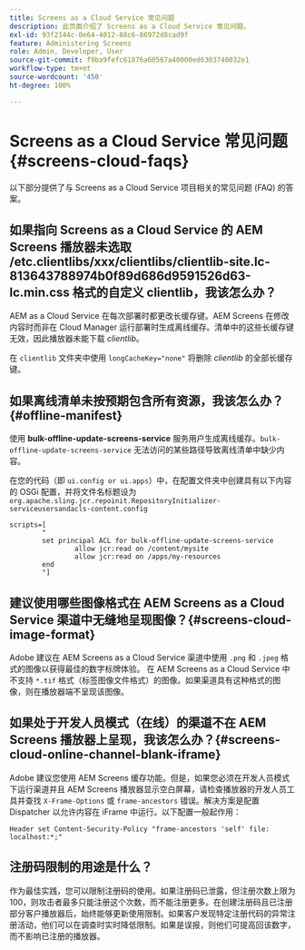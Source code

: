 ```yaml
---
title: Screens as a Cloud Service 常见问题
description: 此页面介绍了 Screens as a Cloud Service 常见问题。
exl-id: 93f2144c-0e64-4012-88c6-86972d8cad9f
feature: Administering Screens
role: Admin, Developer, User
source-git-commit: f9ba9fefc61876a60567a40000ed6303740032e1
workflow-type: tm+mt
source-wordcount: '450'
ht-degree: 100%

---
```


# Screens as a Cloud Service 常见问题 {#screens-cloud-faqs}

以下部分提供了与 Screens as a Cloud Service 项目相关的常见问题 (FAQ) 的答案。

## 如果指向 Screens as a Cloud Service 的 AEM Screens 播放器未选取 /etc.clientlibs/xxx/clientlibs/clientlib-site.lc-813643788974b0f89d686d9591526d63-lc.min.css 格式的自定义 clientlib，我该怎么办？

AEM as a Cloud Service 在每次部署时都更改长缓存键。AEM Screens 在修改内容时而非在 Cloud Manager 运行部署时生成离线缓存。清单中的这些长缓存键无效，因此播放器未能下载 *clientlib*。

在 `clientlib` 文件夹中使用 `longCacheKey="none"` 将删除 *clientlib* 的全部长缓存键。


## 如果离线清单未按预期包含所有资源，我该怎么办？ {#offline-manifest}

使用 **bulk-offline-update-screens-service** 服务用户生成离线缓存。`bulk-offline-update-screens-service` 无法访问的某些路径导致离线清单中缺少内容。

在您的代码（即 `ui.config or ui.apps`）中，在配置文件夹中创建具有以下内容的 OSGi 配置，并将文件名标题设为 `org.apache.sling.jcr.repoinit.RepositoryInitializer-serviceusersandacls-content.config`

```
scripts=[
        "
        set principal ACL for bulk-offline-update-screens-service
                allow jcr:read on /content/mysite
                allow jcr:read on /apps/my-resources
        end
        "] 
```

## 建议使用哪些图像格式在 AEM Screens as a Cloud Service 渠道中无缝地呈现图像？{#screens-cloud-image-format}

Adobe 建议在 AEM Screens as a Cloud Service 渠道中使用 `.png` 和 `.jpeg` 格式的图像以获得最佳的数字标牌体验。
在 AEM Screens as a Cloud Service 中不支持 `*.tif` 格式（标签图像文件格式）的图像。如果渠道具有这种格式的图像，则在播放器端不呈现该图像。

## 如果处于开发人员模式（在线）的渠道不在 AEM Screens 播放器上呈现，我该怎么办？{#screens-cloud-online-channel-blank-iframe}

Adobe 建议您使用 AEM Screens 缓存功能。但是，如果您必须在开发人员模式下运行渠道并且 AEM Screens 播放器显示空白屏幕，请检查播放器的开发人员工具并查找 `X-Frame-Options` 或 `frame-ancestors` 错误。解决方案是配置 Dispatcher 以允许内容在 iFrame 中运行。以下配置一般起作用：

```
Header set Content-Security-Policy "frame-ancestors 'self' file: localhost:*;"
```

## 注册码限制的用途是什么？

作为最佳实践，您可以限制注册码的使用。如果注册码已泄露，但注册次数上限为 100，则攻击者最多只能注册这个次数，而不能注册更多。在创建注册码且已注册部分客户播放器后，始终能够更新使用限制。如果客户发现特定注册代码的异常注册活动，他们可以在调查时实时降低限制。如果是误报，则他们可提高回该数字，而不影响已注册的播放器。
